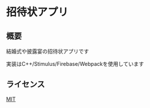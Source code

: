# 招待状アプリ
## 概要

結婚式や披露宴の招待状アプリです

実装はC++/Stimulus/Firebase/Webpackを使用しています

## ライセンス

[MIT](./LICENSE)
